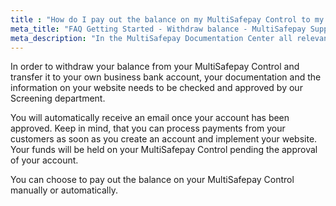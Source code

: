 ```yaml
---
title : "How do I pay out the balance on my MultiSafepay Control to my business bank account?"
meta_title: "FAQ Getting Started - Withdraw balance - MultiSafepay Support"
meta_description: "In the MultiSafepay Documentation Center all relevant information regarding our Plugins and API. As well as Support pages for Payment Method, Tools and General Questions. You can also find the contact details of our Support Team and Integration Team."
---
```

In order to withdraw your balance from your MultiSafepay Control and transfer it to your own business bank account, your documentation and the information on your website needs to be checked and approved by our Screening department.

You will automatically receive an email once your account has been approved. Keep in mind, that you can process payments from your customers as soon as you create an account and implement your website. Your funds will be held on your MultiSafepay Control pending the approval of your account.

You can choose to pay out the balance on your MultiSafepay Control manually or automatically.
